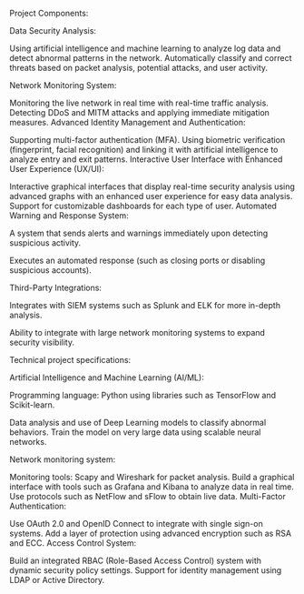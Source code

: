 Project Components:

Data Security Analysis:

Using artificial intelligence and machine learning to analyze log data and detect abnormal patterns in the network.
Automatically classify and correct threats based on packet analysis, potential attacks, and user activity.

Network Monitoring System:

Monitoring the live network in real time with real-time traffic analysis.
Detecting DDoS and MITM attacks and applying immediate mitigation measures.
Advanced Identity Management and Authentication:

Supporting multi-factor authentication (MFA).
Using biometric verification (fingerprint, facial recognition) and linking it with artificial intelligence to analyze entry and exit patterns.
Interactive User Interface with Enhanced User Experience (UX/UI):

Interactive graphical interfaces that display real-time security analysis using advanced graphs with an enhanced user experience for easy data analysis.
Support for customizable dashboards for each type of user.
Automated Warning and Response System:

A system that sends alerts and warnings immediately upon detecting suspicious activity.

Executes an automated response (such as closing ports or disabling suspicious accounts).

Third-Party Integrations:

Integrates with SIEM systems such as Splunk and ELK for more in-depth analysis.

Ability to integrate with large network monitoring systems to expand security visibility.

Technical project specifications:

Artificial Intelligence and Machine Learning (AI/ML):

Programming language: Python using libraries such as TensorFlow and Scikit-learn.

Data analysis and use of Deep Learning models to classify abnormal behaviors.
Train the model on very large data using scalable neural networks.

Network monitoring system:

Monitoring tools: Scapy and Wireshark for packet analysis.
Build a graphical interface with tools such as Grafana and Kibana to analyze data in real time.
Use protocols such as NetFlow and sFlow to obtain live data.
Multi-Factor Authentication:

Use OAuth 2.0 and OpenID Connect to integrate with single sign-on systems.
Add a layer of protection using advanced encryption such as RSA and ECC.
Access Control System:

Build an integrated RBAC (Role-Based Access Control) system with dynamic security policy settings.
Support for identity management using LDAP or Active Directory.
